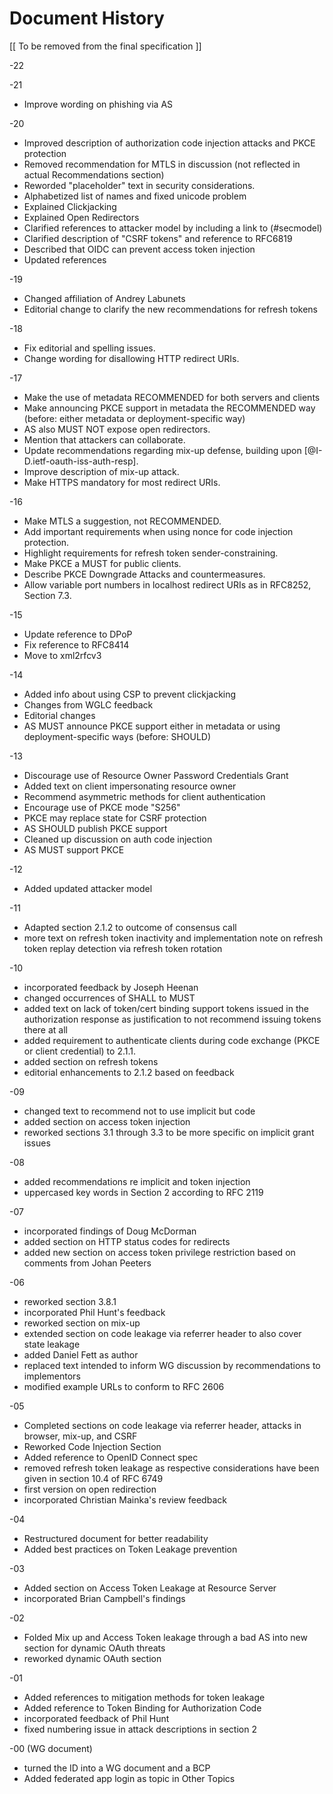 # Document History

   [[ To be removed from the final specification ]]

   -22

   -21

   * Improve wording on phishing via AS

   -20

   * Improved description of authorization code injection attacks and PKCE protection
   * Removed recommendation for MTLS in discussion (not reflected in actual Recommendations section)
   * Reworded "placeholder" text in security considerations.
   * Alphabetized list of names and fixed unicode problem
   * Explained Clickjacking
   * Explained Open Redirectors
   * Clarified references to attacker model by including a link to (#secmodel)
   * Clarified description of "CSRF tokens" and reference to RFC6819
   * Described that OIDC can prevent access token injection
   * Updated references 

   -19

   * Changed affiliation of Andrey Labunets
   * Editorial change to clarify the new recommendations for refresh tokens

   -18

   * Fix editorial and spelling issues.
   * Change wording for disallowing HTTP redirect URIs.

   -17
   
   * Make the use of metadata RECOMMENDED for both servers and clients
   * Make announcing PKCE support in metadata the RECOMMENDED way (before: either metadata or deployment-specific way)
   * AS also MUST NOT expose open redirectors.
   * Mention that attackers can collaborate.
   * Update recommendations regarding mix-up defense, building upon [@I-D.ietf-oauth-iss-auth-resp].
   * Improve description of mix-up attack.
   * Make HTTPS mandatory for most redirect URIs.

   -16
   
   * Make MTLS a suggestion, not RECOMMENDED.
   * Add important requirements when using nonce for code injection protection.
   * Highlight requirements for refresh token sender-constraining.
   * Make PKCE a MUST for public clients.
   * Describe PKCE Downgrade Attacks and countermeasures.
   * Allow variable port numbers in localhost redirect URIs as in RFC8252, Section 7.3.

   -15

   * Update reference to DPoP
   * Fix reference to RFC8414
   * Move to xml2rfcv3
   
   -14
   
   * Added info about using CSP to prevent clickjacking
   * Changes from WGLC feedback
   * Editorial changes
   * AS MUST announce PKCE support either in metadata or using deployment-specific ways (before: SHOULD)
   
   -13
   
   * Discourage use of Resource Owner Password Credentials Grant
   * Added text on client impersonating resource owner
   * Recommend asymmetric methods for client authentication
   * Encourage use of PKCE mode "S256"
   * PKCE may replace state for CSRF protection
   * AS SHOULD publish PKCE support
   * Cleaned up discussion on auth code injection
   * AS MUST support PKCE
   
   -12
   
   * Added updated attacker model
   
   -11
   
   * Adapted section 2.1.2 to outcome of consensus call
   * more text on refresh token inactivity and implementation note on refresh token replay detection via refresh token rotation

   -10
   
   * incorporated feedback by Joseph Heenan
   * changed occurrences of SHALL to MUST
   * added text on lack of token/cert binding support tokens issued in
      the authorization response as justification to not recommend
      issuing tokens there at all
   * added requirement to authenticate clients during code exchange
      (PKCE or client credential) to 2.1.1.
   * added section on refresh tokens
   * editorial enhancements to 2.1.2 based on feedback

   -09

   * changed text to recommend not to use implicit but code
   * added section on access token injection
   *  reworked sections 3.1 through 3.3 to be more specific on implicit
      grant issues

   -08

   * added recommendations re implicit and token injection
   * uppercased key words in Section 2 according to RFC 2119

   -07

   * incorporated findings of Doug McDorman
   * added section on HTTP status codes for redirects
   *  added new section on access token privilege restriction based on
      comments from Johan Peeters

   -06

   *  reworked section 3.8.1
   *  incorporated Phil Hunt's feedback
   *  reworked section on mix-up
   *  extended section on code leakage via referrer header to also cover
      state leakage
   *  added Daniel Fett as author
   *  replaced text intended to inform WG discussion by recommendations
      to implementors
   *  modified example URLs to conform to RFC 2606

   -05

   *  Completed sections on code leakage via referrer header, attacks in
      browser, mix-up, and CSRF
   *  Reworked Code Injection Section
   *  Added reference to OpenID Connect spec
   *  removed refresh token leakage as respective considerations have
      been given in section 10.4 of RFC 6749
   *  first version on open redirection
   *  incorporated Christian Mainka's review feedback

   -04

   *  Restructured document for better readability
   *  Added best practices on Token Leakage prevention

   -03

   *  Added section on Access Token Leakage at Resource Server
   *  incorporated Brian Campbell's findings

   -02

   *  Folded Mix up and Access Token leakage through a bad AS into new
      section for dynamic OAuth threats
   *  reworked dynamic OAuth section

   -01

   *  Added references to mitigation methods for token leakage
   *  Added reference to Token Binding for Authorization Code
   *  incorporated feedback of Phil Hunt
   *  fixed numbering issue in attack descriptions in section 2

   -00 (WG document)

   *  turned the ID into a WG document and a BCP
   *  Added federated app login as topic in Other Topics
